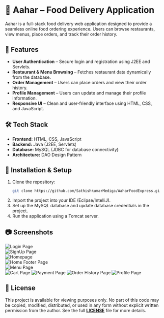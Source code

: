 # 🍔 Aahar – Food Delivery Application

Aahar is a full-stack food delivery web application designed to provide a seamless online food ordering experience. Users can browse restaurants, view menus, place orders, and track their order history.

## 🔹 Features
- **User Authentication** – Secure login and registration using J2EE and Servlets.
- **Restaurant & Menu Browsing** – Fetches restaurant data dynamically from the database.
- **Order Management** – Users can place orders and view their order history.
- **Profile Management** – Users can update and manage their profile information.
- **Responsive UI** – Clean and user-friendly interface using HTML, CSS, and JavaScript.

## 🛠️ Tech Stack
- **Frontend:** HTML, CSS, JavaScript
- **Backend:** Java (J2EE, Servlets)
- **Database:** MySQL (JDBC for database connectivity)
- **Architecture:** DAO Design Pattern

## 🚀 Installation & Setup
1. Clone the repository:
   ```bash
   git clone https://github.com/SathishkumarMediga/AaharFoodExpress.git
   ```
2. Import the project into your IDE (Eclipse/IntelliJ).
3. Set up the MySQL database and update database credentials in the project.
4. Run the application using a Tomcat server.

## 📷 Screenshots 
![Login Page](assets/loginPage.png)  
![SignUp Page](assets/signupPage.png)  
![Homepage](assets/homePage.png)  
![Home Footer Page](assets/homeFooterPage.png)  
![Menu Page](assets/menuPage.png)  
![Cart Page](assets/cartPage.png)
![Payment Page](assets/paymentPage.png)
![Order History Page](assets/orderHistoryPage.png)
![Profile Page](assets/profilePage.png)  


## 📜 License
This project is available for viewing purposes only. No part of this code may be copied, modified, distributed, or used in any form without explicit written permission from the author.
See the full **[LICENSE](LICENSE)** file for more details.

